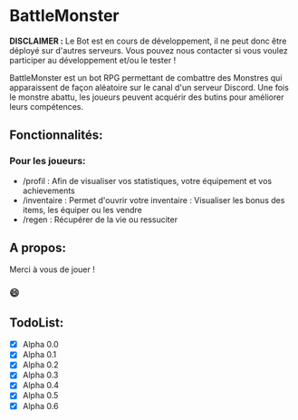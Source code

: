 # BattleMonster

**DISCLAIMER :**
Le Bot est en cours de développement, il ne peut donc être déployé sur d'autres serveurs.
Vous pouvez nous contacter si vous voulez participer au développement et/ou le tester !

BattleMonster est un bot RPG permettant de combattre des Monstres qui apparaissent de façon aléatoire sur le canal d'un serveur Discord.
Une fois le monstre abattu, les joueurs peuvent acquérir des butins pour améliorer leurs compétences.

## Fonctionnalités:
### Pour les joueurs: 
- /profil : Afin de visualiser vos statistiques, votre équipement et vos achievements
- /inventaire : Permet d'ouvrir votre inventaire : Visualiser les bonus des items, les équiper ou les vendre
- /regen : Récupérer de la vie ou ressuciter

## A propos:


Merci à vous de jouer !
### 😄

## TodoList:
- [X] Alpha 0.0
- [X] Alpha 0.1
- [X] Alpha 0.2
- [X] Alpha 0.3
- [X] Alpha 0.4
- [X] Alpha 0.5
- [X] Alpha 0.6